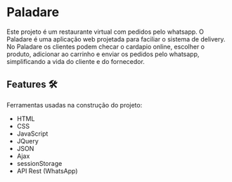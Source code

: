 # Paladare
Este projeto é um restaurante virtual com pedidos pelo whatsapp. O Paladare é uma aplicação web projetada para faciliar o sistema de delivery. No Paladare os clientes podem checar o cardapio online, escolher o produto, adicionar ao carrinho e enviar os pedidos pelo whatsapp, simplificando a vida do cliente e do fornecedor.

## Features :hammer_and_wrench:
Ferramentas usadas na construção do projeto:
- HTML
- CSS
- JavaScript
- JQuery
- JSON
- Ajax
- sessionStorage
- API Rest (WhatsApp)
